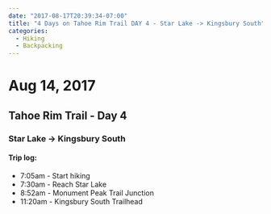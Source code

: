 ```yaml
---
date: "2017-08-17T20:39:34-07:00"
title: "4 Days on Tahoe Rim Trail DAY 4 - Star Lake -> Kingsbury South"
categories:
  - Hiking
  - Backpacking
---
```

# Aug 14, 2017
## Tahoe Rim Trail - Day 4
### Star Lake -> Kingsbury South

#### Trip log:

* 7:05am - Start hiking
* 7:30am - Reach Star Lake
* 8:52am - Monument Peak Trail Junction
* 11:20am - Kingsbury South Trailhead
